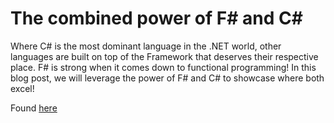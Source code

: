 # The combined power of F# and C#

Where C# is the most dominant language in the .NET world, other languages are built on top of the Framework that deserves their respective place. F# is strong when it comes down to functional programming! In this blog post, we will leverage the power of F# and C# to showcase where both excel!


Found [here](https://steven-giesel.com/update/2f70d926-ec92-4dfe-b278-18f78078253d)